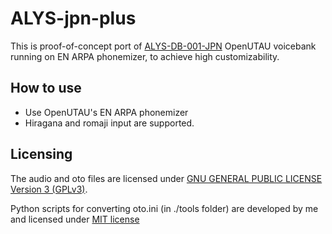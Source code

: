 # ALYS-jpn-plus
This is proof-of-concept port of [ALYS-DB-001-JPN](https://labs.phundrak.com/ALYS/ALYS-DB-001-JPN) OpenUTAU voicebank running on EN ARPA phonemizer, to achieve high customizability.

## How to use
* Use OpenUTAU's EN ARPA phonemizer
* Hiragana and romaji input are supported.

## Licensing
The audio and oto files are licensed under [GNU GENERAL PUBLIC LICENSE Version 3 (GPLv3)](LICENSE.md).

Python scripts for converting oto.ini (in ./tools folder) are developed by me and licensed under [MIT license](tools/LICENSE.txt)